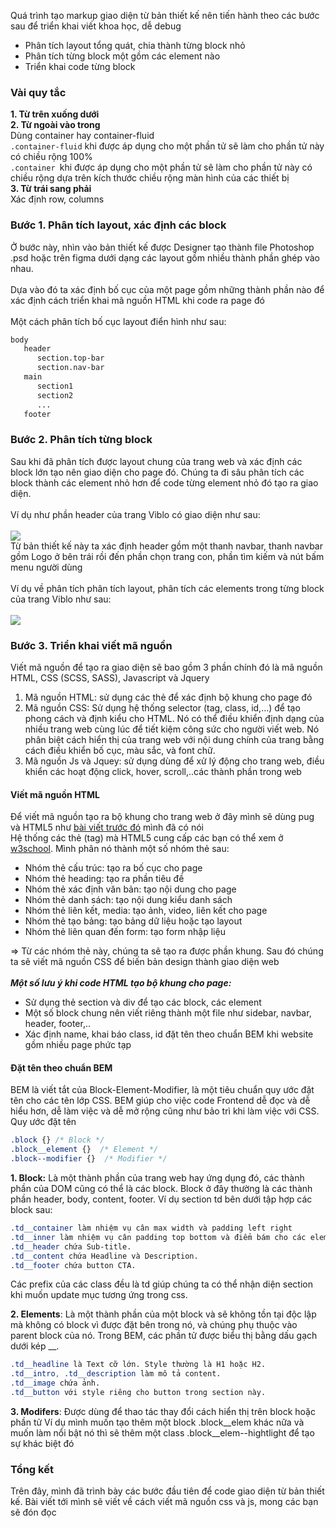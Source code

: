 Quá trình tạo markup giao diện từ bản thiết kế nên tiến hành theo các bước sau để triển khai viết khoa học, dễ debug
* Phân tích layout tổng quát, chia thành từng block nhỏ
* Phân tích từng block một gồm các element nào
* Triển khai code từng block

### Vài quy tắc
**1. Từ trên xuống dưới**<br>
**2. Từ ngoài vào trong**<br>
Dùng container hay container-fluid<br>
`.container-fluid` khi được áp dụng cho một phần tử sẽ làm cho phần tử này có chiều rộng 100%<br>
`.container `khi được áp dụng cho một phần tử sẽ làm cho phần tử này có chiều rộng dựa trên kích thước chiều rộng màn hình của các thiết bị<br>
**3. Từ trái sang phải**<br>
Xác định row, columns
### Bước 1. Phân tích layout, xác định các block
Ở bước này, nhìn vào bản thiết kế được Designer tạo thành file Photoshop .psd hoặc trên figma dưới dạng các layout gồm nhiều thành phần ghép vào nhau.<br><br>
Dựa vào đó ta xác định bố cục của một page gồm những thành phần nào để xác định cách triển khai mã nguồn HTML khi code ra page đó<br><br>
Một cách phân tích bố cục layout điển hình như sau:
```html
body
   header
      section.top-bar
      section.nav-bar
   main
      section1
      section2
      ...
   footer
```
### Bước 2. Phân tích từng block
Sau khi đã phân tích được layout chung của trang web và xác định các block lớn tạo nên giao diện cho page đó. Chúng ta đi sâu phân tích các block thành các element nhỏ hơn để code từng element nhỏ đó tạo ra giao diện.<br><br>
Ví dụ như phần header của trang Viblo có giao diện như sau:<br><br>
![](https://images.viblo.asia/1b9c8e3f-43e9-4e56-87d2-5f34c4eea165.png)<br>
Từ bản thiết kế này ta xác định header gồm một thanh navbar, thanh navbar gồm Logo ở bên trái rồi đến phần chọn trang con, phần tìm kiếm và nút bấm menu người dùng<br><br>
Ví dụ về phân tích phân tích layout, phân tích các elements trong từng block của trang Viblo như sau:<br><br>
![](https://images.viblo.asia/a370514d-78d1-4c89-a5c9-ffc4ccf8b92f.png)
### Bước 3. Triển khai viết mã nguồn
Viết mã nguồn để tạo ra giao diện sẽ bao gồm 3 phần chính đó là mã nguồn HTML, CSS (SCSS, SASS), Javascript và Jquery
1. Mã nguồn HTML: sử dụng các thẻ để xác định bộ khung cho page đó
1. Mã nguồn CSS: Sử dụng hệ thống selector (tag, class, id,...) để tạo phong cách và định kiểu cho HTML. Nó có thể điều khiển định dạng của nhiều trang web cùng lúc để tiết kiệm công sức cho người viết web. Nó phân biệt cách hiển thị của trang web với nội dung chính của trang bằng cách điều khiển bố cục, màu sắc, và font chữ.
1. Mã nguồn Js và Jquey: sử dụng dùng để xử lý động cho trang web, điều khiển các hoạt động click, hover, scroll,..các thành phần trong web
#### Viết mã nguồn HTML
Để viết mã nguồn tạo ra bộ khung cho trang web ở đây mình sẽ dùng pug và HTML5 như [bài viết trước đó](https://viblo.asia/p/bat-dau-code-frontend-oOVlYbBo58W) mình đã có nói<br>
Hệ thống các thẻ (tag) mà HTML5 cung cấp các bạn có thể xem ở [w3school](https://www.w3schools.com/html/default.asp). Mình phân nó thành một số nhóm thẻ sau: <br>
* Nhóm thẻ cấu trúc: tạo ra bố cục cho page
* Nhóm thẻ heading: tạo ra phần tiêu đề
* Nhóm thẻ xác định văn bản: tạo nội dung cho page
* Nhóm thẻ danh sách: tạo nội dung kiểu danh sách
* Nhóm thẻ liên kết, media: tạo ảnh, video, liên kết cho page
* Nhóm thẻ tạo bảng: tạo bảng dữ liệu hoặc tạo layout
* Nhóm thẻ liên quan đến form: tạo form nhập liệu

=> Từ các nhóm thẻ này, chúng ta sẽ tạo ra được phần khung. Sau đó chúng ta sẽ viết mã nguồn CSS để biến bản design thành giao diện web
<br><br>***Một số lưu ý khi code HTML tạo bộ khung cho page:***
* Sử dụng thẻ section và div để tạo các block, các element
* Một số block chung nên viết riêng thành một file như sidebar, navbar, header, footer,..
* Xác định name, khai báo class, id đặt tên theo chuẩn BEM khi website gồm nhiều page phức tạp
#### Đặt tên theo chuẩn BEM
BEM là viết tắt của Block-Element-Modifier, là một tiêu chuẩn quy ước đặt tên cho các tên lớp CSS. BEM giúp cho việc code Frontend dễ đọc và dễ hiểu hơn, dễ làm việc và dễ mở rộng cũng như bảo trì khi làm việc với CSS. <br>
Quy ước đặt tên
```css
.block {} /* Block */
.block__element {}  /* Element */
.block--modifier {}  /* Modifier */
```
**1. Block:** Là một thành phần của trang web hay ứng dụng đó, các thành phần của DOM cũng có thể là các block. Block ở đây thường là các thành phần header, body, content, footer. Ví dụ section td bên dưới tập hợp các block sau:
```css
.td__container làm nhiệm vụ cân max width và padding left right
.td__inner làm nhiệm vụ cân padding top bottom và điểm bám cho các element absolute. VD: chỉnh một button…
.td__header chứa Sub-title.
.td__content chứa Headline và Description.
.td__footer chứa button CTA.
```
Các prefix của các class đều là td giúp chúng ta có thể nhận diện section khi muốn update mục tương ứng trong css.

**2. Elements**: Là một thành phần của một block và sẽ không tồn tại độc lập mà không có block vì được đặt bên trong nó, và chúng phụ thuộc vào parent block của nó. Trong BEM, các phần tử được biểu thị bằng dấu gạch dưới kép __.
```css
.td__headline là Text cỡ lớn. Style thường là H1 hoặc H2.
.td__intro, .td__description làm mô tả content.
.td__image chứa ảnh.
.td__button với style riêng cho button trong section này.
```
**3. Modifers**: Được dùng để thao tác thay đổi cách hiển thị trên block hoặc phần tử
Ví dụ mình muốn tạo thêm một block .block__elem khác nữa và muốn làm nổi bật nó thì sẽ thêm một class .block__elem--hightlight để tạo sự khác biệt đó
### Tổng kết
Trên đây, mình đã trình bày các bước đầu tiên để code giao diện từ bản thiết kế. Bài viết tới mình sẽ viết về cách viết mã nguồn css và js, mong các bạn sẽ đón đọc